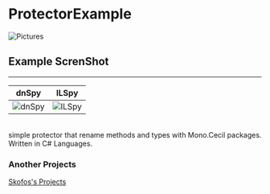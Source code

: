 # ProtectorExample
![Pictures](https://gyazo.com/ce21e3b55bef03c2ffdf60e599340b5f.png)
<br/>

## Example ScrenShot
---
 dnSpy | ILSpy |
-------|-------|
![dnSpy](https://i.gyazo.com/f8213e54df08278b50d392b066c5d54f.png) | ![ILSpy](https://i.gyazo.com/ee63c05287a697ee2809a63e183dd6d0.png) |
<br/>
simple protector that rename methods and types with Mono.Cecil packages.
Written in C# Languages.

### Another Projects
[Skofos's Projects](https://sko0o.github.io/projects)
